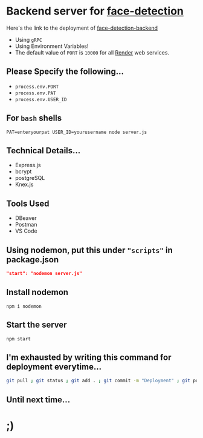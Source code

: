 # Backend server for [face-detection](https://github.com/skywalkerSam/face-detection)

Here's the link to the deployment of [face-detection-backend](https://github.com/skywalkerSam/face-detection-backend)

- Using `gRPC` 
- Using Environment Variables!
- The default value of `PORT` is `10000` for all [Render](https://render.com/) web services.

## Please Specify the following...
- `process.env.PORT`
- `process.env.PAT`
- `process.env.USER_ID`

## For `bash` shells
```shell
PAT=enteryourpat USER_ID=yourusername node server.js
```


## Technical Details...

- Express.js
- bcrypt
- postgreSQL
- Knex.js


## Tools Used

- DBeaver
- Postman
- VS Code


## Using nodemon, put this under `"scripts"` in package.json

```json
"start": "nodemon server.js"
```

## Install nodemon
```shell
npm i nodemon
```

## Start the server
```shell
npm start
```

## I'm exhausted by writing this command for deployment everytime...

```bash
git pull ; git status ; git add . ; git commit -m "Deployment" ; git push origin main ; git status
```

## Until next time...

# ;)

